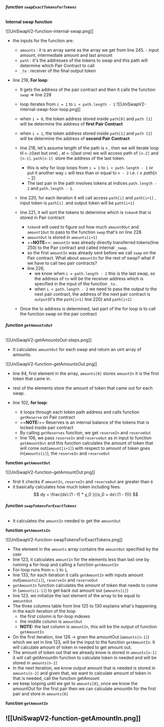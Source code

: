 ###### **function `swapExactTokensForTokens`** 
**Internal swap function**

![[UniSwapV2-function-internal-swap.png]]
- the inputs for the function are:
	- `amounts` : it is an array same as the array we get from line 245. - input amount, intermediate amount and last amount
	- `path` : it's the addresses of the tokens to swap and this path will determine which Pair Contract to call
	- `_to` : receiver of the final output token
	  
- line 219, **For loop**:
	- It gets the address of the pair contract and then it calls the function `swap` => line 228
	- loop iterates from `i = 1` to `i < path.length - 1` 
	![[UniSwapV2-internal-swap-foor-loop.png]]
	- when `i = 0`, the token address stored inside `path[0]` and `path [1]`  will be determine the address of  **first Pair Contract**
	- when `i = 1`, the token address stored inside `path[1]` and `path [2]`  will be determine the address of  **second Pair Contract**
	  
	- line 218, let's assume length of the path is `n` , then we will iterate loop til `n-2`(last but one) , at `n-1`(last one) we will access path of `[n-2]` and `[n-1]`. `path[n-1] `store the address of the last token.
		- this is why for loop loops from `i = 1` to `i < path.length - 1` or put it another way `i` will less than or equal to `n - 2` i.e.  $i \leq path[n-2]$
		- The last pair in the path involves tokens at indices `path.length - 2` and `path.length - 1`.
		  
	- line 220, for each iteration it will call access `path[i]` and `path[i+1]` , input token is `path[i] `and output token will be `path[i+1]`
	  
	- line 221, it will sort the tokens to determine which is `token0` that is stored in Pair contract
		- `token0` will used to figure out how much `amount0Out` and `amount1Out` to pass to the function `swap` that's on line 228.
		- `amountOut` is stored in `amounts[i+1]`
		- ==**NOTE**==: `amountIn` was already directly transferred tokens(line 250) to the Pair contract and called internal `_swap`.
		- so the first `amountIn` was already sent before we call `swap` on the Pair contract.
		What about `amountIn` for the rest of swap? what if we have to call two pair contracts?
		- line 226, 
			- we know when `i = path.length - 2` this is the last swap, so the address of `to` will be the receiver address which is specified in the input of the function `_to` .
			- when `i < path.length - 2` we need to pass the output to the next pair contract, the address of the next pair contract is `output`(it's the `path[i+1]` line 220) and `path[i+2]`
	
	- Once the to address is determined, last part of the for loop is to call the function swap on the pair contract
###### **function `getAmountsOut`** 

![[UniSwapV2-getAmountsOut-steps.png]]
- It calculates `amountOut` for each swap and return an uint array of amounts.

![[UniSwapV2-function-getAmountsOut.png]]
- line 94,  first element in the array, `amounts[0]` stores `amountIn` it is the first token that came in.
- rest of the elements store the amount of token that came out for each swap.
  
- line 102, **for loop**:
	- it loops through each token path address and calls function `getReserve` on Pair contract
	- ==**NOTE:**== Reserves is an internal balance of the tokens that is locked inside pair contract
	- By calling `getReserves` function, we get `reserveIn` and `reserveOut` 
	- line 106, we pass `reserveIn` and `reserveOut` as in input to function `getAmountOut` and this function calculates the amount of token that will come out(`amount[i+1]`) with respect to amount of token goes in(`amounts[i]`),  the `reserveIn` and `reserveOut`

**function `getAmountOut`**

![[UniSwapV2-function-getAmountOut.png]]
- first it checks if `amountIn`, `reserveIn` and `reserveOut` are greater than `0`
- it basically calculates how much token including fees:
  $$
	dy = \frac{dx\:(1 - f) * y_0 }{(x_0 + dx\:(1 - f))}
	$$

###### **function `swapTokensForExactTokens`**
- It calculates the `amountIn` needed to get the `amountOut`

**function `getAmountsIn`**

![[UniSwapV2-function-swapTokensForExactTokens.png]]
- The element in the `amounts` array contains the `amountOut` specified by the user
- line 123, it calculates `amountIn` for the elements less than last one by running a for-loop and calling a function `getAmountIn`
- For-loop runs from `n-1` to `1`, 
- line 133, for each iteration it calls `getAmountIn` with inputs amount out(`amounts[i]`), `reserveIn` and `reserveOut`
- `getAmountIn` function calculates the amount of token that needs to come in (`amounts[i-1]`) to get back out amount out (`amounts[i]`)
- line 123, we initialize the last element of the array to be equal to `amountOut`
- The three columns table from line 125 to 130 explains what's happening in the each iteration of the loop
	- the first column is for-loop indexes
	- the middle column is `amountOut`
	- **NOTE:** the last column is `amountIn`, this will be the output of function `getAmountIn`
- On the first iteration, line 126 -> given the amountOut (`amounts[n-1]`) which we set in line 123, will be the input to the function `getAmountIn`. It will calculate amount of token in needed to get amount out.
- The amount of token out that we already know is stored in `amounts[n-1]` it will call getAmountIn function to calculate token in needed and will be stored in `amounts[n-2]`
- In the next iteration, we know output amount that is needed is stored in `amounts[n-2]` and given that, we want to calculate amount of token in that is needed, call the function getAmount
- we keep looping until we get to `amounts[0]`, once we know the amountOut for the first pair then we can calculate amountIn for the first pair and store in `amounts[0]`

**function `getAmountIn`**

![[UniSwapV2-function-getAmountIn.png]]
- 